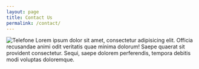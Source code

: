 ```yaml
---
layout: page
title: Contact Us
permalink: /contact/
---
```

![Telefone](http://www.tudoemdia.com/portal/wp-content/uploads/2009/06/telefone.jpg)
Lorem ipsum dolor sit amet, consectetur adipisicing elit. Officia recusandae animi odit veritatis quae minima dolorum! Saepe quaerat sit provident consectetur. Sequi, saepe dolorem perferendis, tempora debitis modi voluptas doloremque.